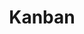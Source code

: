 ---
# This topic lives at
# https://digital.gov/topics/kanban

# Topic Title
title: "Kanban"

# description — keep it short and clear
summary: ""

# Weight
weight: 1

# For more information on managing topics,
# see https://github.com/GSA/digitalgov.gov/wiki/topics
---